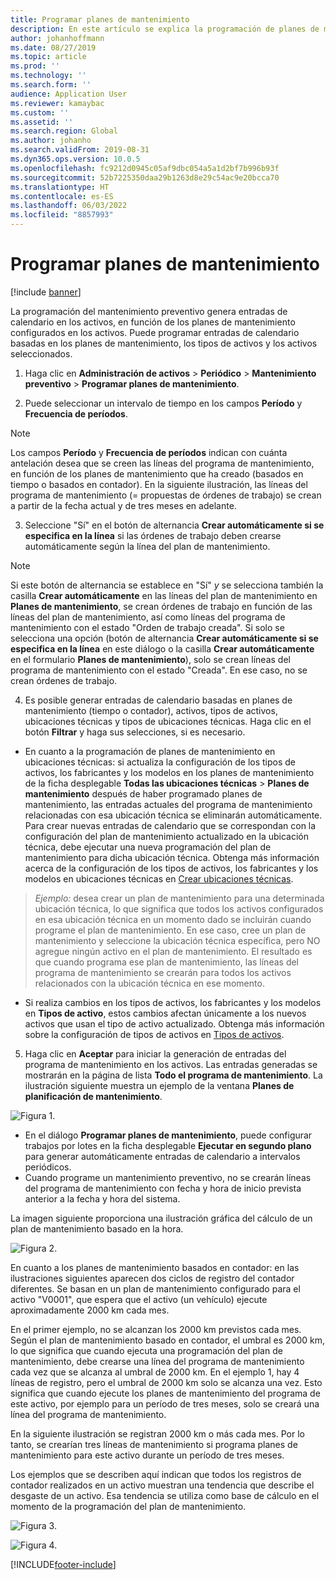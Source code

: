 ```yaml
---
title: Programar planes de mantenimiento
description: En este artículo se explica la programación de planes de mantenimiento en Administración de activos.
author: johanhoffmann
ms.date: 08/27/2019
ms.topic: article
ms.prod: ''
ms.technology: ''
ms.search.form: ''
audience: Application User
ms.reviewer: kamaybac
ms.custom: ''
ms.assetid: ''
ms.search.region: Global
ms.author: johanho
ms.search.validFrom: 2019-08-31
ms.dyn365.ops.version: 10.0.5
ms.openlocfilehash: fc9212d0945c05af9dbc054a5a1d2bf7b996b93f
ms.sourcegitcommit: 52b7225350daa29b1263d8e29c54ac9e20bcca70
ms.translationtype: HT
ms.contentlocale: es-ES
ms.lasthandoff: 06/03/2022
ms.locfileid: "8857993"
---
```

# <a name="schedule-maintenance-plans"></a>Programar planes de mantenimiento

[!include [banner](../../includes/banner.md)]

 

La programación del mantenimiento preventivo genera entradas de calendario en los activos, en función de los planes de mantenimiento configurados en los activos. Puede programar entradas de calendario basadas en los planes de mantenimiento, los tipos de activos y los activos seleccionados.

1. Haga clic en **Administración de activos** > **Periódico** > **Mantenimiento preventivo** > **Programar planes de mantenimiento**.

2. Puede seleccionar un intervalo de tiempo en los campos **Período** y **Frecuencia de períodos**.

>[!NOTE]
>Los campos **Período** y **Frecuencia de períodos** indican con cuánta antelación desea que se creen las líneas del programa de mantenimiento, en función de los planes de mantenimiento que ha creado (basados en tiempo o basados en contador). En la siguiente ilustración, las líneas del programa de mantenimiento (= propuestas de órdenes de trabajo) se crean a partir de la fecha actual y de tres meses en adelante.

3. Seleccione "Sí" en el botón de alternancia **Crear automáticamente si se especifica en la línea** si las órdenes de trabajo deben crearse automáticamente según la línea del plan de mantenimiento.

>[!NOTE]
>Si este botón de alternancia se establece en "Sí" *y* se selecciona también la casilla **Crear automáticamente** en las líneas del plan de mantenimiento en **Planes de mantenimiento**, se crean órdenes de trabajo en función de las líneas del plan de mantenimiento, así como líneas del programa de mantenimiento con el estado "Orden de trabajo creada". Si solo se selecciona una opción (botón de alternancia **Crear automáticamente si se especifica en la línea** en este diálogo o la casilla **Crear automáticamente** en el formulario **Planes de mantenimiento**), solo se crean líneas del programa de mantenimiento con el estado "Creada". En ese caso, no se crean órdenes de trabajo.

4. Es posible generar entradas de calendario basadas en planes de mantenimiento (tiempo o contador), activos, tipos de activos, ubicaciones técnicas y tipos de ubicaciones técnicas. Haga clic en el botón **Filtrar** y haga sus selecciones, si es necesario.

- En cuanto a la programación de planes de mantenimiento en ubicaciones técnicas: si actualiza la configuración de los tipos de activos, los fabricantes y los modelos en los planes de mantenimiento de la ficha desplegable **Todas las ubicaciones técnicas** > **Planes de mantenimiento** después de haber programado planes de mantenimiento, las entradas actuales del programa de mantenimiento relacionadas con esa ubicación técnica se eliminarán automáticamente. Para crear nuevas entradas de calendario que se correspondan con la configuración del plan de mantenimiento actualizado en la ubicación técnica, debe ejecutar una nueva programación del plan de mantenimiento para dicha ubicación técnica. Obtenga más información acerca de la configuración de los tipos de activos, los fabricantes y los modelos en ubicaciones técnicas en [Crear ubicaciones técnicas](../functional-locations/create-functional-locations.md).

>*Ejemplo:* desea crear un plan de mantenimiento para una determinada ubicación técnica, lo que significa que todos los activos configurados en esa ubicación técnica en un momento dado se incluirán cuando programe el plan de mantenimiento. En ese caso, cree un plan de mantenimiento y seleccione la ubicación técnica específica, pero NO agregue ningún activo en el plan de mantenimiento. El resultado es que cuando programa ese plan de mantenimiento, las líneas del programa de mantenimiento se crearán para todos los activos relacionados con la ubicación técnica en ese momento.

- Si realiza cambios en los tipos de activos, los fabricantes y los modelos en **Tipos de activo**, estos cambios afectan únicamente a los nuevos activos que usan el tipo de activo actualizado. Obtenga más información sobre la configuración de tipos de activos en [Tipos de activos](../setup-for-objects/object-types.md).  

5. Haga clic en **Aceptar** para iniciar la generación de entradas del programa de mantenimiento en los activos. Las entradas generadas se mostrarán en la página de lista **Todo el programa de mantenimiento**. La ilustración siguiente muestra un ejemplo de la ventana **Planes de planificación de mantenimiento**.

![Figura 1.](media/09-preventive-maintenance.png)

- En el diálogo **Programar planes de mantenimiento**, puede configurar trabajos por lotes en la ficha desplegable **Ejecutar en segundo plano** para generar automáticamente entradas de calendario a intervalos periódicos.  
- Cuando programe un mantenimiento preventivo, no se crearán líneas del programa de mantenimiento con fecha y hora de inicio prevista anterior a la fecha y hora del sistema.  

La imagen siguiente proporciona una ilustración gráfica del cálculo de un plan de mantenimiento basado en la hora.  

![Figura 2.](media/10-preventive-maintenance.jpg)

En cuanto a los planes de mantenimiento basados en contador: en las ilustraciones siguientes aparecen dos ciclos de registro del contador diferentes. Se basan en un plan de mantenimiento configurado para el activo "V0001", que espera que el activo (un vehículo) ejecute aproximadamente 2000 km cada mes.

En el primer ejemplo, no se alcanzan los 2000 km previstos cada mes. Según el plan de mantenimiento basado en contador, el umbral es 2000 km, lo que significa que cuando ejecuta una programación del plan de mantenimiento, debe crearse una línea del programa de mantenimiento cada vez que se alcanza al umbral de 2000 km. En el ejemplo 1, hay 4 líneas de registro, pero el umbral de 2000 km solo se alcanza una vez. Esto significa que cuando ejecute los planes de mantenimiento del programa de este activo, por ejemplo para un período de tres meses, solo se creará una línea del programa de mantenimiento.

En la siguiente ilustración se registran 2000 km o más cada mes. Por lo tanto, se crearían tres líneas de mantenimiento si programa planes de mantenimiento para este activo durante un período de tres meses. 

Los ejemplos que se describen aquí indican que todos los registros de contador realizados en un activo muestran una tendencia que describe el desgaste de un activo. Esa tendencia se utiliza como base de cálculo en el momento de la programación del plan de mantenimiento.

![Figura 3.](media/11-preventive-maintenance.png)

![Figura 4.](media/12-preventive-maintenance.png)



[!INCLUDE[footer-include](../../../includes/footer-banner.md)]